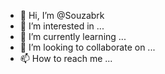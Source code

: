 - 👋 Hi, I’m @Souzabrk
- 👀 I’m interested in ...
- 🌱 I’m currently learning ...
- 💞️ I’m looking to collaborate on ...
- 📫 How to reach me ...

<!---
Souzabrk/Souzabrk is a ✨ special ✨ repository because its `README.md` (this file) appears on your GitHub profile.
You can click the Preview link to take a look at your changes.
--->
